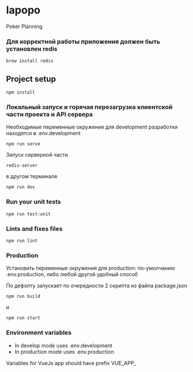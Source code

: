 # lapopo
Poker Planning

### Для корректной работы приложения должен быть установлен redis

```angular2html
brew install redis
```

## Project setup
```
npm install
```

### Локальный запуск и горячая перезагрузка клиентской части проекта и API сервера
Необходимые переменные окружения для development разработки находятся в .env.development
```
npm run serve
```
Запуск серверной части

```angular2html
redis-server
```
в другом терминале
```
npm run dev
```

### Run your unit tests
```
npm run test:unit
```

### Lints and fixes files
```
npm run lint
```

### Production
Установить переменные окружения для production: по-умолчанию .env.production, либо любой другой удобный способ

По дефолту запускает по очередности 2 скрипта из файла package.json
```
npm run build
```
и
```
npm run start
```

### Environment variables

* In develop mode uses .env.development
* In production mode uses .env.production

Variables for VueJs app should have prefix VUE_APP_
